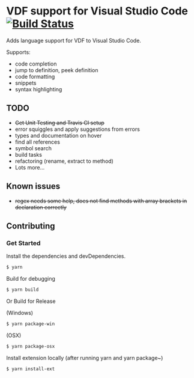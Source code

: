 # VDF support for Visual Studio Code [![Build Status](https://travis-ci.com/DwaynesWorld/vscode-vdf.svg?branch=master)](https://travis-ci.com/DwaynesWorld/vscode-vdf)

Adds language support for VDF to Visual Studio Code.

Supports:

- code completion
- jump to definition, peek definition
- code formatting
- snippets
- syntax highlighting

## TODO

- ~~Get Unit Testing and Travis CI setup~~
- error squiggles and apply suggestions from errors
- types and documentation on hover
- find all references
- symbol search
- build tasks
- refactoring (rename, extract to method)
- Lots more...

## Known issues

- ~~regex needs some help, does not find methods with array brackets in declaration correctly~~

## Contributing

### Get Started

Install the dependencies and devDependencies.

```sh
$ yarn
```

Build for debugging

```sh
$ yarn build
```

Or Build for Release

(Windows)

```sh
$ yarn package-win
```

(OSX)

```sh
$ yarn package-osx
```

Install extension locally (after running yarn and yarn package~)

```sh
$ yarn install-ext
```
